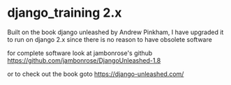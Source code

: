 # django_training 2.x

Built on the book django unleashed by Andrew Pinkham,
I have upgraded it to run on django 2.x since there is no reason to have obsolete software

for complete software look at jambonrose's github
https://github.com/jambonrose/DjangoUnleashed-1.8

or to check out the book goto
https://django-unleashed.com/
